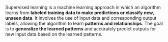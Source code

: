 Supervised learning is a machine learning approach in which an algorithm learns from **labeled training data to make predictions or classify new, unseen data**. It involves the use of input data and corresponding output labels, allowing the algorithm to learn **patterns and relationships**. The goal is to **generalize the learned patterns** and accurately predict outputs for new input data based on the learned patterns.